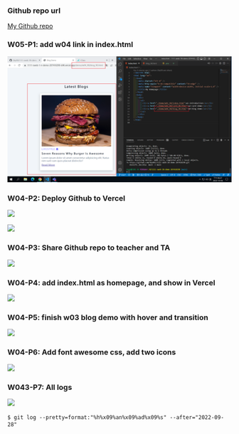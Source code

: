### Github repo url

[My Github repo](https://github.com/Sky00l/1111-sweb-1N-demo-207410290)

### W05-P1: add w04 link in index.html

![](w05-p1.png)

### W04-P2: Deploy Github to Vercel

![](w04-p2-1.png)

![](w04-p2-2.png)

### W04-P3: Share Github repo to teacher and TA

![](w04-p3.png)

### W04-P4: add index.html as homepage, and show in Vercel

![](w04-p4.png)

### W04-P5: finish w03 blog demo with hover and transition

![](w04-p5.png)

### W04-P6: Add font awesome css, add two icons

![](w04-p6.png)

### W043-P7: All logs

![](w04-p7.png)

```
$ git log --pretty=format:"%h%x09%an%x09%ad%x09%s" --after="2022-09-28"


```
